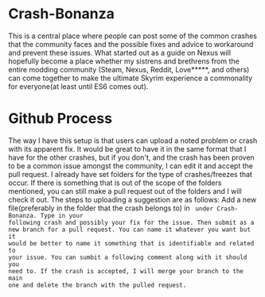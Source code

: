 # Crash-Bonanza
This is a central place where people can post some of the common crashes that the community faces and the possible fixes and advice to workaround and prevent these issues. What started out as a guide on Nexus will hopefully become a place whether my sistrens and brethrens from the entire modding community (Steam, Nexus, Reddit, Love*****, and others) can come together to make the ultimate Skyrim experience a commonality for everyone(at least until ES6 comes out). 
# Github Process
The way I have this setup is that users can upload a noted problem or crash with its apparent fix. It would be great to have it in the same format that I have for the other crashes, but if you don't, and the crash has been proven to be a common issue amongst the community, I can edit it and accept the pull request. I already have set folders for the type of crashes/freezes that occur. If there is something that is out of the scope of the folders mentioned, you can still make a pull request out of the folders and I will check it out. 
The steps to uploading a suggestion are as follows: Add a new file(preferably in the folder that the crash belongs to) in <Code> under Crash-Bonanza. Type in your following crash and possibly your fix for the issue. Then submit as a new branch for a pull request. You can name it whatever you want but it would be better to name it something that is identifiable and related to your issue. You can sumbit a following comment along with it should you need to. If the crash is accepted, I will merge your branch to the main one and delete the branch with the pulled request.
